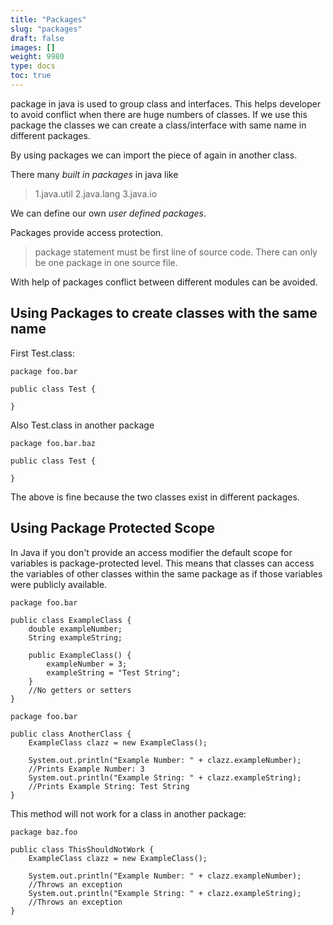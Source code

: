 ```yaml
---
title: "Packages"
slug: "packages"
draft: false
images: []
weight: 9980
type: docs
toc: true
---
```


package in java is used to group class and interfaces. This helps developer to avoid conflict when there are huge numbers of classes. If we use this package the classes we can create a class/interface with same name in different packages.

By using packages we can import the piece of again in another class.

There many *built in packages* in java like 

> 1.java.util
> 2.java.lang
> 3.java.io

We can define our own *user defined packages*.
 

Packages provide access protection.

> package statement must be first line of source code. There can only be one package in one source file.

With help of packages conflict between different modules can be avoided.



## Using Packages to create classes with the same name
First Test.class: 

    package foo.bar
    
    public class Test {

    }


Also Test.class in another package

    package foo.bar.baz

    public class Test {
    
    }

The above is fine because the two classes exist in different packages.

## Using Package Protected Scope
In Java if you don't provide an access modifier the default scope for variables is package-protected level. This means that classes can access the variables of other classes within the same package as if those variables were publicly available.

    package foo.bar

    public class ExampleClass {
        double exampleNumber;
        String exampleString;

        public ExampleClass() {
            exampleNumber = 3;
            exampleString = "Test String";
        }
        //No getters or setters
    }

    package foo.bar

    public class AnotherClass {
        ExampleClass clazz = new ExampleClass();

        System.out.println("Example Number: " + clazz.exampleNumber);
        //Prints Example Number: 3
        System.out.println("Example String: " + clazz.exampleString);
        //Prints Example String: Test String
    }

This method will not work for a class in another package:

    package baz.foo

    public class ThisShouldNotWork {
        ExampleClass clazz = new ExampleClass();

        System.out.println("Example Number: " + clazz.exampleNumber);
        //Throws an exception
        System.out.println("Example String: " + clazz.exampleString);
        //Throws an exception
    }

